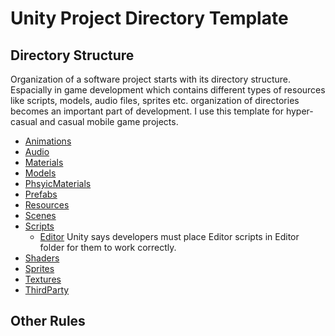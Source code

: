 # Unity Project Directory Template
## Directory Structure
Organization of a software project starts with its directory structure. Espacially in game development which contains different types of resources like scripts, models, audio files, sprites etc. organization of directories becomes an important part of development. I use this template for hyper-casual and casual mobile game projects.

* [Animations]()
* [Audio]()
* [Materials]()
* [Models]()
* [PhsyicMaterials]()
* [Prefabs]()
* [Resources]()
* [Scenes]()
* [Scripts]()
  * [Editor]() Unity says developers must place Editor scripts in Editor folder for them to work correctly.
* [Shaders]()
* [Sprites]()
* [Textures]()
* [ThirdParty]()

## Other Rules
